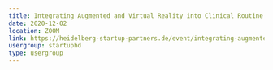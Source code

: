 ```yaml
---
title: Integrating Augmented and Virtual Reality into Clinical Routine - Dr. med. Lars Riedermann - Universitätsklinikum Heidelberg
date: 2020-12-02
location: ZOOM
link: https://heidelberg-startup-partners.de/event/integrating-augmented-and-virtual-reality-into-clinical-routine-dr-med-lars-riedermann-universitaetsklinikum-heidelberg/
usergroup: startuphd
type: usergroup
---
```

